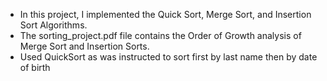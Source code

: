 - In this project, I implemented the Quick Sort, Merge Sort, and Insertion Sort Algorithms. 
- The sorting_project.pdf file contains the Order of Growth analysis of Merge Sort and Insertion Sorts.
- Used QuickSort as was instructed to sort first by last name then by date of birth
